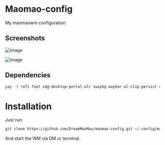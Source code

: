 # Maomao-config
My maomaowm configuration.

## Screenshots

![image](https://github.com/user-attachments/assets/7b0f9d38-f919-43a5-ba1d-7bb21a07eea8)

![image](https://github.com/user-attachments/assets/39238f7f-9e0b-4c9e-981e-0eddd5cb0d0b)


## Dependencies
```bash
yay -S rofi foot xdg-desktop-portal-wlr swaybg waybar wl-clip-persist cliphist wl-clipboard wlsunset xfce-polkit swaync pamixer lavalauncher-mao-git wlr-dpms sway-audio-idle-inhibit-git swayidle dimland-git brightnessctl swayosd wlr-randr grim slurp satty swaylock-effects-git wlogout
```

# Installation
Just run: 
```bash
git clone https://github.com/DreamMaoMao/maomao-config.git ~/.config/maomao
```
And start the WM via DM or terminal.
